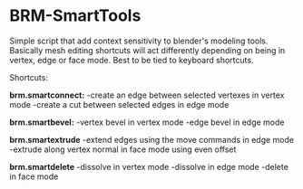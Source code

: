 # BRM-SmartTools
Simple script that add context sensitivity to blender's modeling tools. Basically mesh editing shortcuts will act differently depending on being in vertex, edge or face mode. Best to be tied to keyboard shortcuts.

Shortcuts:

**brm.smartconnect:**
-create an edge between selected vertexes in vertex mode
-create a cut between selected edges in edge mode

**brm.smartbevel:**
-vertex bevel in vertex mode
-edge bevel in edge mode

**brm.smartextrude**
-extend edges using the move commands in edge mode
-extrude along vertex normal in face mode using even offset

**brm.smartdelete**
-dissolve in vertex mode
-dissolve in edge mode
-delete in face mode
